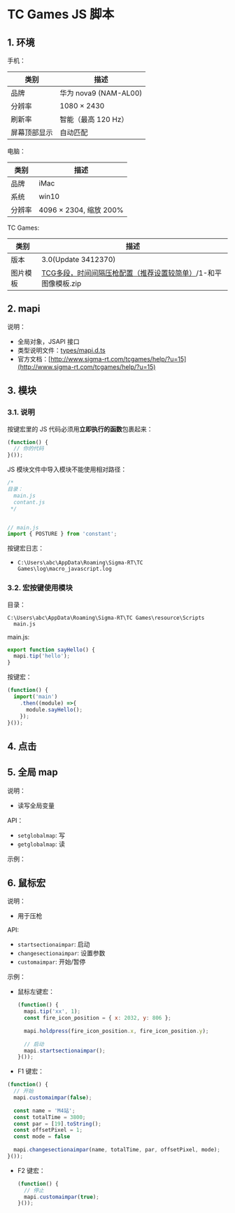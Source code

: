 # TC Games JS 脚本

## 1. 环境

手机：

| 类别     | 描述                  |
|--------|---------------------|
| 品牌     | 华为 nova9 (NAM-AL00) |
| 分辨率    | 1080 × 2430         |
| 刷新率    | 智能（最高 120 Hz）       |
| 屏幕顶部显示 | 自动匹配                |

电脑：

| 类别  | 描述                   |
|-----|----------------------|
| 品牌  | iMac                 |
| 系统  | win10                |
| 分辨率 | 4096 × 2304, 缩放 200% |

TC Games:

| 类别   | 描述                                                                              |
|------|---------------------------------------------------------------------------------|
| 版本   | 3.0(Update 3412370)                                                             |
| 图片模板 | [TCG多段，时间间隔压枪配置（推荐设置较简单）](./docs/官方资料/TCG多段，时间间隔压枪配置（推荐设置较简单）.zip)/1-和平图像模板.zip |


## 2. mapi

说明：

* 全局对象，JSAPI 接口
* 类型说明文件：[types/mapi.d.ts](./types/mapi.d.ts)
* 官方文档：[http://www.sigma-rt.com/tcgames/help/?u=15](http://www.sigma-rt.com/tcgames/help/?u=15)

## 3. 模块

### 3.1. 说明

按键宏里的 JS 代码必须用**立即执行的函数**包裹起来：

```javascript
(function() {
  // 你的代码
}());
```

JS 模块文件中导入模块不能使用相对路径：

```javascript
/*
目录：
  main.js
  contant.js
 */


// main.js
import { POSTURE } from 'constant';
```

按键宏日志：

* `C:\Users\abc\AppData\Roaming\Sigma-RT\TC Games\log\macro_javascript.log`

### 3.2. 宏按键使用模块

目录：

```text
C:\Users\abc\AppData\Roaming\Sigma-RT\TC Games\resource\Scripts
  main.js
```

main.js:

```javascript
export function sayHello() {
  mapi.tip('hello');
}
```

按键宏：

```javascript
(function() {
  import('main')
    .then((module) =>{
      module.sayHello();
    });
}());
```

## 4. 点击

## 5. 全局 map

说明：

* 读写全局变量

API：

* `setglobalmap`: 写
* `getglobalmap`: 读

示例：

## 6. 鼠标宏

说明：

* 用于压枪

API:

* `startsectionaimpar`: 启动
* `changesectionaimpar`: 设置参数
* `customaimpar`: 开始/暂停

示例：

* 鼠标左键宏：

  ```javascript
  (function() {
    mapi.tip('xx', 1);
    const fire_icon_position = { x: 2032, y: 806 };
    
    mapi.holdpress(fire_icon_position.x, fire_icon_position.y);
    
    // 启动
    mapi.startsectionaimpar();
  }());
  ```

* F1 键宏：

 ```javascript
 (function() {
   // 开始
   mapi.customaimpar(false);
       
   const name = 'M4站';
   const totalTime = 3800;
   const par = [19].toString();
   const offsetPixel = 1;
   const mode = false 
       
   mapi.changesectionaimpar(name, totalTime, par, offsetPixel, mode);
 }());
 ```

* F2 键宏：

  ```javascript
  (function() {
    // 停止
    mapi.customaimpar(true);
  }());
  ```
